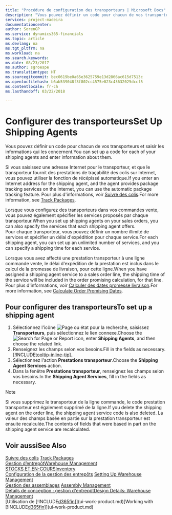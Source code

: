 ```yaml
---
title: "Procédure de configuration des transporteurs | Microsoft Docs"
description: "Vous pouvez définir un code pour chacun de vos transporteurs et saisir les informations qui les concernent."
services: project-madeira
documentationcenter: 
author: SorenGP
ms.service: dynamics365-financials
ms.topic: article
ms.devlang: na
ms.tgt_pltfrm: na
ms.workload: na
ms.search.keywords: 
ms.date: 08/23/2017
ms.author: sgroespe
ms.translationtype: HT
ms.sourcegitcommit: bec0619be0a65e3625759e13d2866ac615d7513c
ms.openlocfilehash: b6ab539048f3f802cc4575e023c43632025dccf5
ms.contentlocale: fr-ch
ms.lasthandoff: 03/22/2018

---
```

# <a name="set-up-shipping-agents"></a><span data-ttu-id="06856-103">Configurer des transporteurs</span><span class="sxs-lookup"><span data-stu-id="06856-103">Set Up Shipping Agents</span></span>
<span data-ttu-id="06856-104">Vous pouvez définir un code pour chacun de vos transporteurs et saisir les informations qui les concernent.</span><span class="sxs-lookup"><span data-stu-id="06856-104">You can set up a code for each of your shipping agents and enter information about them.</span></span>  

<span data-ttu-id="06856-105">Si vous saisissez une adresse Internet pour le transporteur, et que le transporteur fournit des prestations de traçabilité des colis sur Internet, vous pouvez utiliser la fonction de récépissé automatique.</span><span class="sxs-lookup"><span data-stu-id="06856-105">If you enter an Internet address for the shipping agent, and the agent provides package tracking services on the Internet, you can use the automatic package tracking feature.</span></span> <span data-ttu-id="06856-106">Pour plus d'informations, voir [Suivre des colis](sales-how-track-packages.md).</span><span class="sxs-lookup"><span data-stu-id="06856-106">For more information, see [Track Packages](sales-how-track-packages.md).</span></span>

<span data-ttu-id="06856-107">Lorsque vous configurez des transporteurs dans vos commandes vente, vous pouvez également spécifier les services proposés par chaque transporteur.</span><span class="sxs-lookup"><span data-stu-id="06856-107">When you set up shipping agents on your sales orders, you can also specify the services that each shipping agent offers.</span></span>  
<span data-ttu-id="06856-108">Pour chaque transporteur, vous pouvez définir un nombre illimité de services et spécifier un délai d'expédition pour chaque service.</span><span class="sxs-lookup"><span data-stu-id="06856-108">For each shipping agent, you can set up an unlimited number of services, and you can specify a shipping time for each service.</span></span>  

<span data-ttu-id="06856-109">Lorsque vous avez affecté une prestation transporteur à une ligne commande vente, le délai d'expédition de la prestation est inclus dans le calcul de la promesse de livraison, pour cette ligne.</span><span class="sxs-lookup"><span data-stu-id="06856-109">When you have assigned a shipping agent service to a sales order line, the shipping time of the service will be included in the order promising calculation, for that line.</span></span> <span data-ttu-id="06856-110">Pour plus d'informations, voir [Calculer des dates promesse livraison](sales-how-to-calculate-order-promising-dates.md).</span><span class="sxs-lookup"><span data-stu-id="06856-110">For more information, see [Calculate Order Promising Dates](sales-how-to-calculate-order-promising-dates.md).</span></span>

## <a name="to-set-up-a-shipping-agent"></a><span data-ttu-id="06856-111">Pour configurer des transporteurs</span><span class="sxs-lookup"><span data-stu-id="06856-111">To set up a shipping agent</span></span>  
1.  <span data-ttu-id="06856-112">Sélectionnez l'icône ![Page ou état pour la recherche](media/ui-search/search_small.png "Page ou état pour la recherche"), saisissez **Transporteurs**, puis sélectionnez le lien connexe.</span><span class="sxs-lookup"><span data-stu-id="06856-112">Choose the ![Search for Page or Report](media/ui-search/search_small.png "Search for Page or Report icon") icon, enter **Shipping Agents**, and then choose the related link.</span></span>  
2.  <span data-ttu-id="06856-113">Renseignez les champs selon vos besoins.</span><span class="sxs-lookup"><span data-stu-id="06856-113">Fill in the fields as necessary.</span></span> [!INCLUDE[tooltip-inline-tip](includes/tooltip-inline-tip_md.md)]<span data-ttu-id="06856-114">.</span><span class="sxs-lookup"><span data-stu-id="06856-114">.</span></span>  
3.  <span data-ttu-id="06856-115">Sélectionnez l'action **Prestations transporteur**.</span><span class="sxs-lookup"><span data-stu-id="06856-115">Choose the **Shipping Agent Services** action.</span></span>
4. <span data-ttu-id="06856-116">Dans la fenêtre **Prestations transporteur**, renseignez les champs selon vos besoins.</span><span class="sxs-lookup"><span data-stu-id="06856-116">In the **Shipping Agent Services**, fill in the fields as necessary.</span></span>

> [!NOTE]  
>  <span data-ttu-id="06856-117">Si vous supprimez le transporteur de la ligne commande, le code prestation transporteur est également supprimé de la ligne.</span><span class="sxs-lookup"><span data-stu-id="06856-117">If you delete the shipping agent on the order line, the shipping agent service code is also deleted.</span></span> <span data-ttu-id="06856-118">La valeur des champs basée en partie sur la prestation transporteur est ensuite recalculée.</span><span class="sxs-lookup"><span data-stu-id="06856-118">The contents of fields that were based in part on the shipping agent service are recalculated.</span></span>  

## <a name="see-also"></a><span data-ttu-id="06856-119">Voir aussi</span><span class="sxs-lookup"><span data-stu-id="06856-119">See Also</span></span>
<span data-ttu-id="06856-120">[Suivre des colis](sales-how-track-packages.md)  </span><span class="sxs-lookup"><span data-stu-id="06856-120">[Track Packages](sales-how-track-packages.md)  </span></span>  
[<span data-ttu-id="06856-121">Gestion d’entrepôt</span><span class="sxs-lookup"><span data-stu-id="06856-121">Warehouse Management</span></span>](warehouse-manage-warehouse.md)  
[<span data-ttu-id="06856-122">STOCKS ET EN-COURS</span><span class="sxs-lookup"><span data-stu-id="06856-122">Inventory</span></span>](inventory-manage-inventory.md)  
<span data-ttu-id="06856-123">[Configuration de la gestion des entrepôts](warehouse-setup-warehouse.md)   </span><span class="sxs-lookup"><span data-stu-id="06856-123">[Setting Up Warehouse Management](warehouse-setup-warehouse.md)   </span></span>  
<span data-ttu-id="06856-124">[Gestion des assemblages](assembly-assemble-items.md)  </span><span class="sxs-lookup"><span data-stu-id="06856-124">[Assembly Management](assembly-assemble-items.md)  </span></span>  
[<span data-ttu-id="06856-125">Détails de conception : gestion d'entrepôt</span><span class="sxs-lookup"><span data-stu-id="06856-125">Design Details: Warehouse Management</span></span>](design-details-warehouse-management.md)  
<span data-ttu-id="06856-126">[Utilisation de [!INCLUDE[d365fin](includes/d365fin_md.md)]](ui-work-product.md)</span><span class="sxs-lookup"><span data-stu-id="06856-126">[Working with [!INCLUDE[d365fin](includes/d365fin_md.md)]](ui-work-product.md)</span></span>  

